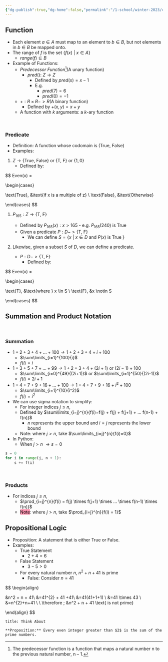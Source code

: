 ```yaml
---
{"dg-publish":true,"dg-home":false,"permalink":"/1-school/winter-2023/csc-165/lecture-notes/week-1-functions-notation-and-propositions/","dgPassFrontmatter":true}
---
```


## Function
- Each element $a \in A$ must map to an element to $b \in B$, but not elements in $b \in B$ be mapped onto.
- The range of $f$ is the set $\{f(x) \text{ | } x \in A\}$
	- $range(f) \subseteq B$
- Example of Functions:
	-  *Predecessor Function*[^1](A unary function)
		- $pred()$: $Z \rightarrow Z$
			- Defined by $pred(x) = x-1$
			- E.g.
				- $pred(7) = 6$
				- $pred(0) = -1$
	- $+: R \times R -> R$(A binary function)
		- Defined by $+(x, y) = x + y$
	- A function with $k$ arguments: a $k$-ary function

&nbsp;

### Predicate
- Definition: A function whose codomain is $(\text{True, False})$
- Examples: 


1. $Z \rightarrow \{\text{True, False}\}$ or $\{\text{T, F}\}$ or $\{1, 0\}$
	- Defined by: 

$$
Even(x) = 

\begin{cases}  

\text{True}, &\text{if x is a multiple of z} \\
\text{False}, &\text{Otherwise} 

\end{cases}
$$
<br/>


1.  $P_{165}: Z \rightarrow \{\text{T, F}\}$
	- Defined by $P_{165}(x): x > 165$
			- e.g. $P_{165}(240)$ is True
	- Given a predicate $P: D -> \{\text{T, F}\}$
		- We can define $S = \{x \text{ | } x \in D \text{ and } P(x) \text{ is True } \}$

3. Likewise, given a subset $S$ of $D$, we can define a predicate.
	- $P: D -> \{\text{T, F}\}$
		- Defined by: 


$$
Even(x) = 

\begin{cases}  

\text{T}, &\text{where } x \in S \\
\text{F}, &x \notin S 

\end{cases}
$$
<br/>

## Summation and Product Notation

&nbsp;

### Summation
- $1 + 2 + 3 + 4 + … + 100 \rightarrow 1 + 2 + 3 + 4 + i + 100$ 
	- $\sum\limits_{i=1}^{100}{i}$ 
	- $f(i)=i$
- $1 + 3 + 5 + 7 + … + 99 \rightarrow 1 + 2 + 3 + 4 + (2i+ 1)\text{ or }(2i-1) + 100$
	-  $\sum\limits_{i=0}^{49}{(2i+1)}$ or $\sum\limits_{i=1}^{50}{(2i-1)}$
	- $f(i) = 2i + 1$
- $1 + 4 + 7 + 9 + 16 + … + 100 \rightarrow  1 + 4 + 7 + 9 + 16 + i^2+ 100$
	- $\sum\limits_{i=1}^{10}{i^2}$
	- $f(i) = i^2$
- We can use sigma notation to simplify:
	- For integer indices $j \le n$,
	- Defined by $\sum\limits_{i=j}^{n}{f(i)=f(j) + f(j) + f(j+1) + … f(n-1) + f(n)}$
		- $n$ represents the upper bound and $i=j$ represents the lower bound
	- Note: where $j > n$, take  $\sum\limits_{i=j}^{n}{f(i)=0}$
- In Python:
	- When $j > n$  $\rightarrow s = 0$ 
```python
s = 0
for i in range(j, n + 1):
	s += f(i)
```

&nbsp;

### Products
- For indices $j \le n$,
	- $\prod_{i=j}^{n}{f(i) = f(j) \times f(j+1) \times … \times f(n-1) \times f(n)}$ 
	- <mark style="background: #FF5582A6;">Note</mark>: where $j > n$, take $\prod_{i=j}^{n}{f(i) = 1}$


## Propositional Logic
- Proposition: A statement that is either True or False.
- Examples:
	- True Statement
		-  $2 + 4 = 6$
	- False Statement
		- $3 - 5 > 0$
	- For every natural number $n$, $n^2 + n + 41$ is prime
		- False: Consider $n = 41$

$$
\begin{align}

&n^2 + n + 41\\
&=41^{2} + 41 +41\\
&=41(41+1+1) \\
&=41 \times 43 \\
&=n^{2}+n+41 \\
\\
\therefore \; &n^2 + n + 41 \text{ is not prime}

\end{align}
$$


```ad-faq
title: Think About

**Proposition:** Every even integer greater than $2$ is the sum of the prime numbers.
```



[^1]: The predecessor function is a function that maps a natural number n to the previous natural number, n – 1.